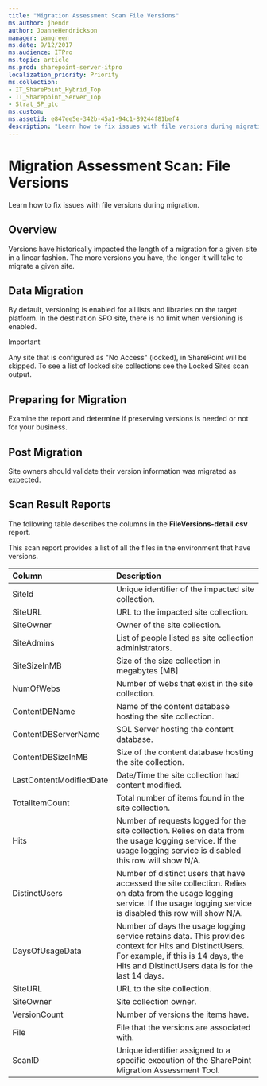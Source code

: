 ```yaml
---
title: "Migration Assessment Scan File Versions"
ms.author: jhendr
author: JoanneHendrickson
manager: pamgreen
ms.date: 9/12/2017
ms.audience: ITPro
ms.topic: article
ms.prod: sharepoint-server-itpro
localization_priority: Priority
ms.collection:
- IT_SharePoint_Hybrid_Top
- IT_Sharepoint_Server_Top
- Strat_SP_gtc
ms.custom:
ms.assetid: e847ee5e-342b-45a1-94c1-89244f81bef4
description: "Learn how to fix issues with file versions during migration."
---
```


# Migration Assessment Scan: File Versions

Learn how to fix issues with file versions during migration.
  
## Overview

Versions have historically impacted the length of a migration for a given site in a linear fashion. The more versions you have, the longer it will take to migrate a given site.
  
## Data Migration

By default, versioning is enabled for all lists and libraries on the target platform. In the destination SPO site, there is no limit when versioning is enabled.
  
> [!IMPORTANT]
> Any site that is configured as "No Access" (locked), in SharePoint will be skipped. To see a list of locked site collections see the Locked Sites scan output. 
  
## Preparing for Migration

Examine the report and determine if preserving versions is needed or not for your business.
  
## Post Migration

Site owners should validate their version information was migrated as expected.
  
## Scan Result Reports

The following table describes the columns in the **FileVersions-detail.csv** report. 
  
This scan report provides a list of all the files in the environment that have versions.
  
|**Column**|**Description**|
|:-----|:-----|
|SiteId  <br/> |Unique identifier of the impacted site collection.  <br/> |
|SiteURL  <br/> |URL to the impacted site collection.  <br/> |
|SiteOwner  <br/> |Owner of the site collection.  <br/> |
|SiteAdmins  <br/> |List of people listed as site collection administrators.  <br/> |
|SiteSizeInMB  <br/> |Size of the size collection in megabytes [MB]  <br/> |
|NumOfWebs  <br/> |Number of webs that exist in the site collection.  <br/> |
|ContentDBName  <br/> |Name of the content database hosting the site collection.  <br/> |
|ContentDBServerName  <br/> |SQL Server hosting the content database.  <br/> |
|ContentDBSizeInMB  <br/> |Size of the content database hosting the site collection.  <br/> |
|LastContentModifiedDate  <br/> |Date/Time the site collection had content modified.  <br/> |
|TotalItemCount  <br/> |Total number of items found in the site collection.  <br/> |
|Hits  <br/> |Number of requests logged for the site collection. Relies on data from the usage logging service. If the usage logging service is disabled this row will show N/A.  <br/> |
|DistinctUsers  <br/> |Number of distinct users that have accessed the site collection. Relies on data from the usage logging service. If the usage logging service is disabled this row will show N/A.  <br/> |
|DaysOfUsageData  <br/> |Number of days the usage logging service retains data. This provides context for Hits and DistinctUsers. For example, if this is 14 days, the Hits and DistinctUsers data is for the last 14 days.  <br/> |
|SiteURL  <br/> |URL to the site collection.  <br/> |
|SiteOwner  <br/> |Site collection owner.  <br/> |
|VersionCount  <br/> |Number of versions the items have.  <br/> |
|File  <br/> |File that the versions are associated with.  <br/> |
|ScanID  <br/> |Unique identifier assigned to a specific execution of the SharePoint Migration Assessment Tool.  <br/> |
   

